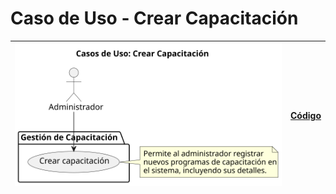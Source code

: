# Caso de Uso - Crear Capacitación

| ![Diagrama de Clases](/casos_de_uso/imagenes/administrador/Crear_Capacitacion.svg) | [Código](/casos_de_uso/diagramas_casos_de_uso/administrador/crear_capacitacion/crear_capacitacion.puml) |
|------------------------------------------------------------------------------------|---------------------------------------------------------------------------------------------------------|